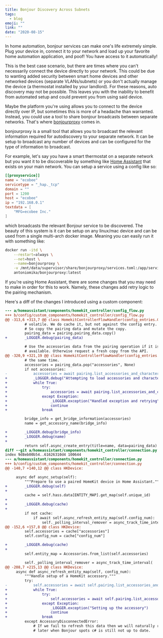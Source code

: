 ```yaml
---
title: Bonjour Discovery Across Subnets
tags:
  - blog
emoji: ""
link: ""
date: "2020-08-15"
---
```


In home automation, bonjour services can make one's life extremely simple. Plug your device in, connect it to your network and load up your favorite home automation application, and poof! You have access to it automatically!

This is the best case scenario, but there are times where you can't necessarily connect the device directly to your network. This could be due to wanting added security between smart home devices and other networked devices (separate VLANs/subnets) or you don't actually manage the device (a thermostat installed by your landlord). For these reasons, auto discovery may not be possible. This leaves you with the inability to benefit from automated setup and could prevent you from using said device.

Maybe the platform you're using allows you to connect to the device directly over IP, but sometimes this is more of a headache than warranted. Instead, you could use a tool to share bonjour broadcasts between separate networks. That's where [bonjourproxy](https://github.com/antoniomika/bonjourproxy) comes in.

bonjourproxy is a small tool that allows you to broadcast the relevant information required for autodiscovery to your separate network. It can be setup to broadcast any number of devices and can be configured for the type of information to broadcast.

For example, let's say you have a smart thermostat on a separate network but you want it to be discoverable by something like [Home Assistant](https://www.home-assistant.io/) that exists on your main network. You can setup a service using a config like so:

```toml
[[proxyservice]]
name = "ecobee"
servicetype = "_hap._tcp"
domain = ""
port = 1200
host = "ecobee"
ip = "192.168.0.1"
textdata = [
    "MFG=ecobee Inc."
]
```

which broadcasts the relevant Bonjour service to be discovered. The beauty of this system is it can be setup on any linux/mac device and can be used from a single multi-arch docker image. Meaning you can easily run it with something like:

```bash
docker run -itd \
    --restart=always \
    --net=host \
    --name=bonjourproxy \
    -v /mnt/data/supervisor/share/bonjourproxy/services.toml:/app/services.toml:ro \
    antoniomika/bonjourproxy:latest
```

If you're using Home Assistant, there are some changes that you may need to make in order for this to work. Namely, these changes add retry logic to the pairing mechanism.

Here's a diff of the changes I introduced using a custom component:

```diff
--- a/homeassistant/components/homekit_controller/config_flow.py
+++ b/config/custom_components/homekit_controller/config_flow.py
@@ -313,6 +313,7 @@ class HomekitControllerFlowHandler(config_entries.ConfigFlow):
         # volatile. We do cache it, but not against the config entry.
         # So copy the pairing data and mutate the copy.
         pairing_data = pairing.pairing_data.copy()
+        _LOGGER.debug(pairing_data)

         # Use the accessories data from the pairing operation if it is
         # available. Otherwise request a fresh copy from the API.
@@ -320,9 +321,19 @@ class HomekitControllerFlowHandler(config_entries.ConfigFlow):
         # the same time.
         accessories = pairing_data.pop("accessories", None)
         if not accessories:
-            accessories = await pairing.list_accessories_and_characteristics()
+            _LOGGER.debug("Attempting to load accessories and characteristics")
+            while True:
+                try:
+                    accessories = await pairing.list_accessories_and_characteristics()
+                except Exception:
+                    _LOGGER.exception("Handled exception and retrying")
+                    continue
+                break

         bridge_info = get_bridge_information(accessories)
         name = get_accessory_name(bridge_info)

+        _LOGGER.debug(bridge_info)
+        _LOGGER.debug(name)
+
         return self.async_create_entry(title=name, data=pairing_data)
diff --git a/homeassistant/components/homekit_controller/connection.py b/config/custom_components/homekit_controller/connection.py
index 9d8eb00b54..61626310d4 100644
--- a/homeassistant/components/homekit_controller/connection.py
+++ b/config/custom_components/homekit_controller/connection.py
@@ -140,7 +140,12 @@ class HKDevice:

     async def async_setup(self):
         """Prepare to use a paired HomeKit device in Home Assistant."""
+        _LOGGER.debug(self)
+
         cache = self.hass.data[ENTITY_MAP].get_map(self.unique_id)
+
+        _LOGGER.debug(cache)
+
         if not cache:
             if await self.async_refresh_entity_map(self.config_num):
                 self._polling_interval_remover = async_track_time_interval(
@@ -152,6 +157,8 @@ class HKDevice:
         self.accessories = cache["accessories"]
         self.config_num = cache["config_num"]

+        _LOGGER.debug(cache)
+
         self.entity_map = Accessories.from_list(self.accessories)

         self._polling_interval_remover = async_track_time_interval(
@@ -208,7 +215,13 @@ class HKDevice:
     async def async_refresh_entity_map(self, config_num):
         """Handle setup of a HomeKit accessory."""
         try:
-            self.accessories = await self.pairing.list_accessories_and_characteristics()
+            while True:
+                try:
+                    self.accessories = await self.pairing.list_accessories_and_characteristics()
+                except Exception:
+                    _LOGGER.exception("Setting up the accessory")
+                    continue
+                break
         except AccessoryDisconnectedError:
             # If we fail to refresh this data then we will naturally retry
             # later when Bonjour spots c# is still not up to date.
```
